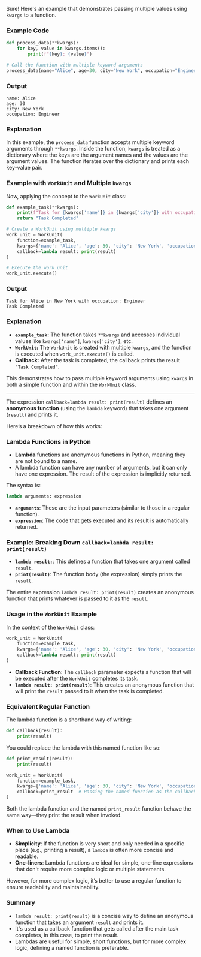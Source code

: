 Sure! Here's an example that demonstrates passing multiple values using `kwargs` to a function.

### Example Code

```python
def process_data(**kwargs):
    for key, value in kwargs.items():
        print(f"{key}: {value}")

# Call the function with multiple keyword arguments
process_data(name="Alice", age=30, city="New York", occupation="Engineer")
```

### Output

```
name: Alice
age: 30
city: New York
occupation: Engineer
```

### Explanation

In this example, the `process_data` function accepts multiple keyword arguments through `**kwargs`. Inside the function, `kwargs` is treated as a dictionary where the keys are the argument names and the values are the argument values. The function iterates over the dictionary and prints each key-value pair.

### Example with `WorkUnit` and Multiple `kwargs`

Now, applying the concept to the `WorkUnit` class:

```python
def example_task(**kwargs):
    print(f"Task for {kwargs['name']} in {kwargs['city']} with occupation: {kwargs['occupation']}")
    return "Task Completed"

# Create a WorkUnit using multiple kwargs
work_unit = WorkUnit(
    function=example_task,
    kwargs={'name': 'Alice', 'age': 30, 'city': 'New York', 'occupation': 'Engineer'},
    callback=lambda result: print(result)
)

# Execute the work unit
work_unit.execute()
```

### Output

```
Task for Alice in New York with occupation: Engineer
Task Completed
```

### Explanation

- **`example_task`:** The function takes `**kwargs` and accesses individual values like `kwargs['name']`, `kwargs['city']`, etc.
- **`WorkUnit`:** The `WorkUnit` is created with multiple `kwargs`, and the function is executed when `work_unit.execute()` is called.
- **Callback:** After the task is completed, the callback prints the result `"Task Completed"`.

This demonstrates how to pass multiple keyword arguments using `kwargs` in both a simple function and within the `WorkUnit` class.

---

The expression `callback=lambda result: print(result)` defines an **anonymous function** (using the `lambda` keyword) that takes one argument (`result`) and prints it.

Here’s a breakdown of how this works:

### Lambda Functions in Python

- **Lambda** functions are anonymous functions in Python, meaning they are not bound to a name. 
- A lambda function can have any number of arguments, but it can only have one expression. The result of the expression is implicitly returned.

The syntax is:

```python
lambda arguments: expression
```

- **`arguments`**: These are the input parameters (similar to those in a regular function).
- **`expression`**: The code that gets executed and its result is automatically returned.

### Example: Breaking Down `callback=lambda result: print(result)`

- **`lambda result:`**: This defines a function that takes one argument called `result`.
- **`print(result)`**: The function body (the expression) simply prints the `result`.

The entire expression `lambda result: print(result)` creates an anonymous function that prints whatever is passed to it as the `result`.

### Usage in the `WorkUnit` Example

In the context of the `WorkUnit` class:

```python
work_unit = WorkUnit(
    function=example_task,
    kwargs={'name': 'Alice', 'age': 30, 'city': 'New York', 'occupation': 'Engineer'},
    callback=lambda result: print(result)
)
```

- **Callback Function**: The `callback` parameter expects a function that will be executed after the `WorkUnit` completes its task.
- **`lambda result: print(result)`**: This creates an anonymous function that will print the `result` passed to it when the task is completed.

### Equivalent Regular Function

The lambda function is a shorthand way of writing:

```python
def callback(result):
    print(result)
```

You could replace the lambda with this named function like so:

```python
def print_result(result):
    print(result)

work_unit = WorkUnit(
    function=example_task,
    kwargs={'name': 'Alice', 'age': 30, 'city': 'New York', 'occupation': 'Engineer'},
    callback=print_result  # Passing the named function as the callback
)
```

Both the lambda function and the named `print_result` function behave the same way—they print the result when invoked.

### When to Use Lambda

- **Simplicity**: If the function is very short and only needed in a specific place (e.g., printing a result), a `lambda` is often more concise and readable.
- **One-liners**: Lambda functions are ideal for simple, one-line expressions that don't require more complex logic or multiple statements.

However, for more complex logic, it’s better to use a regular function to ensure readability and maintainability.

### Summary

- `lambda result: print(result)` is a concise way to define an anonymous function that takes an argument `result` and prints it.
- It's used as a callback function that gets called after the main task completes, in this case, to print the result.
- Lambdas are useful for simple, short functions, but for more complex logic, defining a named function is preferable.

